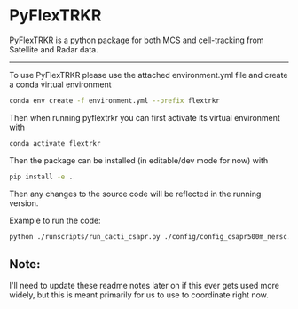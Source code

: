 # PyFlexTRKR
PyFlexTRKR is a python package for both MCS and cell-tracking from Satellite and Radar data. 

---
To use PyFlexTRKR please use the attached environment.yml file and create a conda virtual environment
```bash
conda env create -f environment.yml --prefix flextrkr
```
Then when running pyflextrkr you can first activate its virtual environment with
```bash
conda activate flextrkr
```
Then the package can be installed (in editable/dev mode for now) with
```bash
pip install -e .
```
Then any changes to the source code will be reflected in the running version.  

Example to run the code:
```bash
python ./runscripts/run_cacti_csapr.py ./config/config_csapr500m_nersc.yaml
```

## Note:
I'll need to update these readme notes later on if this ever gets used more widely, 
but this is meant primarily for us to use to coordinate right now. 
